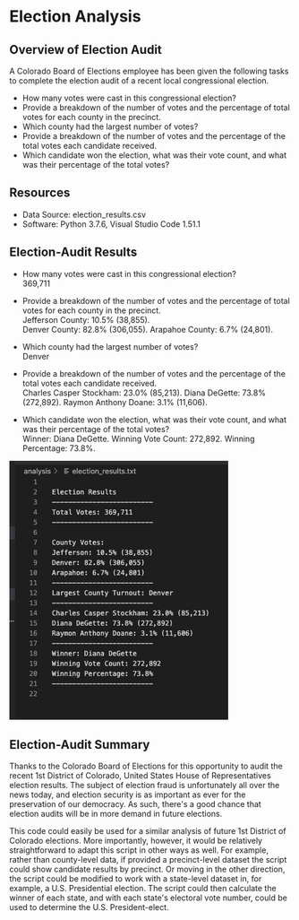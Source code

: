 # Election Analysis 

## Overview of Election Audit
A Colorado Board of Elections employee has been given the following tasks to complete the election audit of a recent local congressional election.

* How many votes were cast in this congressional election?
* Provide a breakdown of the number of votes and the percentage of total votes for each county in the precinct.
* Which county had the largest number of votes?
* Provide a breakdown of the number of votes and the percentage of the total votes each candidate received.
* Which candidate won the election, what was their vote count, and what was their percentage of the total votes?

## Resources
* Data Source: election_results.csv
* Software: Python 3.7.6, Visual Studio Code 1.51.1

## Election-Audit Results
* How many votes were cast in this congressional election?  
369,711

* Provide a breakdown of the number of votes and the percentage of total votes for each county in the precinct.  
Jefferson County: 10.5% (38,855).  
Denver County: 82.8% (306,055). 
Arapahoe County: 6.7% (24,801). 

* Which county had the largest number of votes?  
Denver

* Provide a breakdown of the number of votes and the percentage of the total votes each candidate received.  
Charles Casper Stockham: 23.0% (85,213). 
Diana DeGette: 73.8% (272,892). 
Raymon Anthony Doane: 3.1% (11,606). 

* Which candidate won the election, what was their vote count, and what was their percentage of the total votes?  
Winner: Diana DeGette. 
Winning Vote Count: 272,892. 
Winning Percentage: 73.8%. 

![Screenshot of text file](https://github.com/flowersmichael/election-analysis/blob/main/Resources/Screen%20Shot%202020-12-06%20at%209.36.21%20PM.png)


## Election-Audit Summary
Thanks to the Colorado Board of Elections for this opportunity to audit the recent 1st District of Colorado, United States House of Representatives election results. The subject of election fraud is unfortunately all over the news today, and election security is as important as ever for the preservation of our democracy. As such, there's a good chance that election audits will be in more demand in future elections.

This code could easily be used for a similar analysis of future 1st District of Colorado elections. More importantly, however, it would be relatively straightforward to adapt this script in other ways as well. For example, rather than county-level data, if provided a precinct-level dataset the script could show candidate results by precinct. Or moving in the other direction, the script could be modified to work with a state-level dataset in, for example, a U.S. Presidential election. The script could then calculate the winner of each state, and with each state's electoral vote number, could be used to determine the U.S. President-elect.
